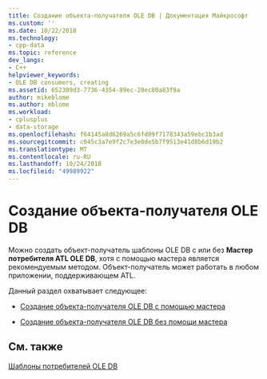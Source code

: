 ```yaml
---
title: Создание объекта-получателя OLE DB | Документация Майкрософт
ms.custom: ''
ms.date: 10/22/2018
ms.technology:
- cpp-data
ms.topic: reference
dev_langs:
- C++
helpviewer_keywords:
- OLE DB consumers, creating
ms.assetid: 652309d3-7736-4354-89ec-28ec80a83f9a
author: mikeblome
ms.author: mblome
ms.workload:
- cplusplus
- data-storage
ms.openlocfilehash: f64145a8d6269a5c6fd09f7178343a59ebc1b3ad
ms.sourcegitcommit: c045c3a7e9f2c7e3e0de5b7f9513e41d8b6d19b2
ms.translationtype: MT
ms.contentlocale: ru-RU
ms.lasthandoff: 10/24/2018
ms.locfileid: "49989922"
---
```

# <a name="creating-an-ole-db-consumer"></a>Создание объекта-получателя OLE DB

Можно создать объект-получатель шаблоны OLE DB с или без **Мастер потребителя ATL OLE DB**, хотя с помощью мастера является рекомендуемым методом. Объект-получатель может работать в любом приложении, поддерживающем ATL.  
  
Данный раздел охватывает следующее:  
  
- [Создание объекта-получателя OLE DB с помощью мастера](../../data/oledb/creating-an-ole-db-consumer-using-a-wizard.md)  
  
- [Создание объекта-получателя OLE DB без помощи мастера](../../data/oledb/creating-a-consumer-without-using-a-wizard.md)  
  
## <a name="see-also"></a>См. также  

[Шаблоны потребителей OLE DB](../../data/oledb/ole-db-consumer-templates-cpp.md)
